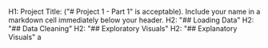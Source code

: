 H1: Project Title: ("# Project 1 - Part 1" is acceptable).
Include your name in a markdown cell immediately below your header.
H2: "## Loading Data"
H2: "## Data Cleaning"
H2: "## Exploratory Visuals"
H2: "## Explanatory Visuals"
a
